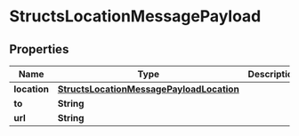 

# StructsLocationMessagePayload


## Properties

| Name | Type | Description | Notes |
|------------ | ------------- | ------------- | -------------|
|**location** | [**StructsLocationMessagePayloadLocation**](StructsLocationMessagePayloadLocation.md) |  |  |
|**to** | **String** |  |  |
|**url** | **String** |  |  [optional] |



